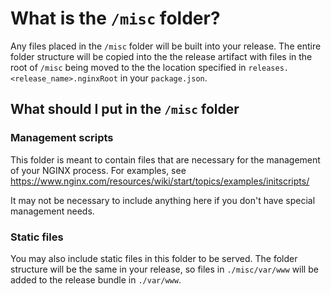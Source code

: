 # What is the `/misc` folder?

Any files placed in the `/misc` folder will be built into your release.
The entire folder structure will be copied into the the release artifact with
files in the root of `/misc` being moved to the the location specified in `releases.<release_name>.nginxRoot` in
your `package.json`.

## What should I put in the `/misc` folder

### Management scripts
This folder is meant to contain files that are necessary for the management of your NGINX process.  For examples,
see https://www.nginx.com/resources/wiki/start/topics/examples/initscripts/

It may not be necessary to include anything here if you don't have special management needs.

### Static files
You may also include static files in this folder to be served. The folder structure will be the same in your release,
so files in `./misc/var/www` will be added to the release bundle in `./var/www`.